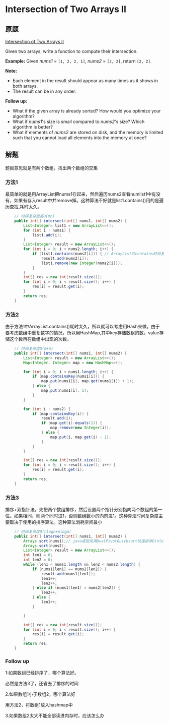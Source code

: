 # Intersection of Two Arrays II

## 原题

[Intersection of Two Arrays II](https://leetcode.com/explore/interview/card/top-interview-questions-easy/92/array/674/)

Given two arrays, write a function to compute their intersection.

**Example:**
Given *nums1* = `[1, 2, 2, 1]`, *nums2* = `[2, 2]`, return `[2, 2]`.

**Note:**

- Each element in the result should appear as many times as it shows in both arrays.
- The result can be in any order.

**Follow up:**

- What if the given array is already sorted? How would you optimize your algorithm?
- What if *nums1*'s size is small compared to *nums2*'s size? Which algorithm is better?
- What if elements of *nums2* are stored on disk, and the memory is limited such that you cannot load all elements into the memory at once?

## 解题

题目意思就是有两个数组，找出两个数组的交集

### 方法1

最简单的就是用ArrayList把nums1存起来，然后遍历nums2查看numlist1中有没有，如果有存入result中并remove掉。这种算法不好就是list1.contains()用的是遍历查找,耗时太久。

```java
	// 时间复杂度高O(mn)
	public int[] intersect(int[] nums1, int[] nums2) {
        List<Integer> list1 = new ArrayList<>();
        for (int i : nums1) {
            list1.add(i);
        }
        List<Integer> result = new ArrayList<>();
        for (int i = 0; i < nums2.length; i++) {
            if (list1.contains(nums2[i])) { // ArrayList的contains时间复杂度为nums2.length
                result.add(nums2[i]);
                list1.remove(new Integer(nums2[i]));
            }
        }
        int[] res = new int[result.size()];
        for (int i = 0; i < result.size(); i++) {
            res[i] = result.get(i);
        }
        return res;
    }
```

### 方法2

由于方法1中ArrayList.contains()耗时太久，所以就可以考虑用Hash来做。由于要考虑数组中重复数字的情况，所以用HashMap,其中key存储数组的数，value存储这个数再在数组中出现的次数。

```java
	// 时间复杂度O(m+n)
    public int[] intersect(int[] nums1, int[] nums2) {
        List<Integer> result = new ArrayList<>();
        Map<Integer, Integer> map = new HashMap<>();

        for (int i = 0; i < nums1.length; i++) {
            if (map.containsKey(nums1[i])) {
                map.put(nums1[i], map.get(nums1[i]) + 1);
            } else {
                map.put(nums1[i], 1);
            }
        }

        for (int i : nums2) {
            if (map.containsKey(i)) {
                result.add(i);
                if (map.get(i).equals(1)) {
                    map.remove(new Integer(i));
                } else {
                    map.put(i, map.get(i) - 1);
                }
            }
        }

        int[] res = new int[result.size()];
        for (int i = 0; i < result.size(); i++) {
            res[i] = result.get(i);
        }
        return res;
    }
```

### 方法3

排序+双指针法。先把两个数组排序，然后设置两个指针分别指向两个数组的第一位。如果相同，则两个同时进1，否则数组数小的向前进1。这种算法时间复杂度主要取决于使用的排序算法。这种算法消耗空间最小

```java
	// 时间复杂度O(nlogn+mlogm)
    public int[] intersect(int[] nums1, int[] nums2) {
        Arrays.sort(nums1);// java底层采用DualPivotQuicksort快速排序O(nlog(n))
        Arrays.sort(nums2);
        List<Integer> result = new ArrayList<>();
        int len1 = 0;
        int len2 = 0;
        while (len1 < nums1.length && len2 < nums2.length) {
            if (nums1[len1] == nums2[len2]) {
                result.add(nums1[len1]);
                len1++;
                len2++;
            } else if (nums1[len1] > nums2[len2]) {
                len2++;
            } else {
                len1++;
            }

        }

        int[] res = new int[result.size()];
        for (int i = 0; i < result.size(); i++) {
            res[i] = result.get(i);
        }
        return res;
    }
```

### Follow up

1:如果数组已经排序了，哪个算法好。

必然是方法3了，还省去了排序的时间

2.如果数组1小于数组2，哪个算法好

用方法2，将数组1放入hashmap中

3.如果数组2太大不能全部读进内存时，应该怎么办